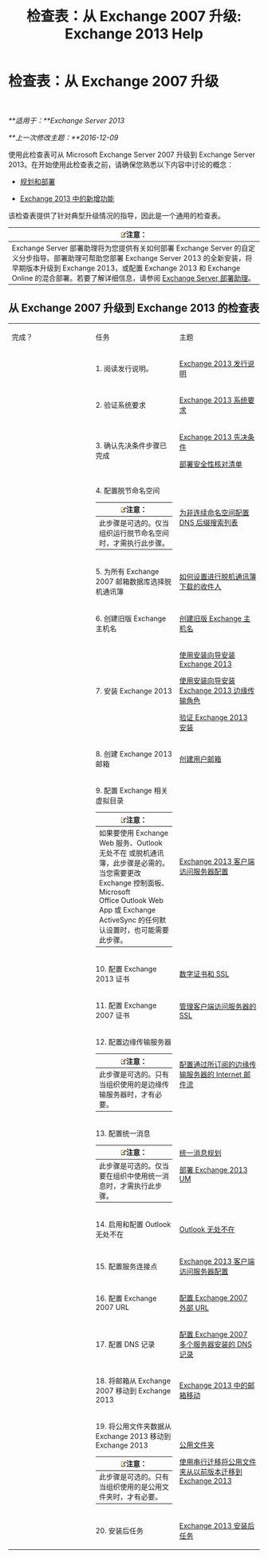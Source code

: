 ﻿---
title: '检查表：从 Exchange 2007 升级: Exchange 2013 Help'
TOCTitle: 检查表：从 Exchange 2007 升级
ms:assetid: 53aaa370-4562-43e4-9b75-7a705400c5a5
ms:mtpsurl: https://technet.microsoft.com/zh-cn/library/Ff805032(v=EXCHG.150)
ms:contentKeyID: 51408224
ms.date: 01/11/2018
mtps_version: v=EXCHG.150
ms.translationtype: HT
---

# 检查表：从 Exchange 2007 升级

 

_**适用于：**Exchange Server 2013_

_**上一次修改主题：**2016-12-09_

使用此检查表可从 Microsoft Exchange Server 2007 升级到 Exchange Server 2013。在开始使用此检查表之前，请确保您熟悉以下内容中讨论的概念：

  - [规划和部署](planning-and-deployment-for-exchange-2013-installation-instructions.md)

  - [Exchange 2013 中的新增功能](what-s-new-in-exchange-2013-exchange-2013-help.md)

该检查表提供了针对典型升级情况的指导，因此是一个通用的检查表。

<table>
<thead>
<tr class="header">
<th><img src="images/Bb124558.note(EXCHG.150).gif" title="注意" alt="注意" />注意：</th>
</tr>
</thead>
<tbody>
<tr class="odd">
<td>Exchange Server 部署助理将为您提供有关如何部署 Exchange Server 的自定义分步指导。部署助理可帮助您部署 Exchange Server 2013 的全新安装，将早期版本升级到 Exchange 2013，或配置 Exchange 2013 和 Exchange Online 的混合部署。若要了解详细信息，请参阅 <a href="exchange-server-deployment-assistant-exchange-2013-help.md">Exchange Server 部署助理</a>。</td>
</tr>
</tbody>
</table>


## 从 Exchange 2007 升级到 Exchange 2013 的检查表


<table>
<colgroup>
<col style="width: 33%" />
<col style="width: 33%" />
<col style="width: 33%" />
</colgroup>
<tbody>
<tr class="odd">
<td><p>完成？</p></td>
<td><p>任务</p></td>
<td><p>主题</p></td>
</tr>
<tr class="even">
<td><p></p></td>
<td><p>1. 阅读发行说明。</p></td>
<td><p><a href="release-notes-for-exchange-2013-exchange-2013-help.md">Exchange 2013 发行说明</a></p></td>
</tr>
<tr class="odd">
<td> </td>
<td><p>2. 验证系统要求</p></td>
<td><p><a href="exchange-2013-system-requirements-exchange-2013-help.md">Exchange 2013 系统要求</a></p></td>
</tr>
<tr class="even">
<td> </td>
<td><p>3. 确认先决条件步骤已完成</p></td>
<td><p><a href="exchange-2013-prerequisites-exchange-2013-help.md">Exchange 2013 先决条件</a></p>
<p><a href="deployment-security-checklist-exchange-2013-help.md">部署安全性核对清单</a></p></td>
</tr>
<tr class="odd">
<td> </td>
<td><p>4. 配置脱节命名空间</p>
<table>
<thead>
<tr class="header">
<th><img src="images/Bb124558.note(EXCHG.150).gif" title="注意" alt="注意" />注意：</th>
</tr>
</thead>
<tbody>
<tr class="odd">
<td>此步骤是可选的。仅当组织运行脱节命名空间时，才需执行此步骤。</td>
</tr>
</tbody>
</table>

</td>
<td><p><a href="configure-the-dns-suffix-search-list-for-a-disjoint-namespace-exchange-2013-help.md">为非连续命名空间配置 DNS 后缀搜索列表</a></p></td>
</tr>
<tr class="even">
<td><p></p></td>
<td><p>5. 为所有 Exchange 2007 邮箱数据库选择脱机通讯簿</p></td>
<td><p><a href="https://go.microsoft.com/fwlink/?linkid=320546">如何设置进行脱机通讯簿下载的收件人</a></p></td>
</tr>
<tr class="odd">
<td><p></p></td>
<td><p>6. 创建旧版 Exchange 主机名</p></td>
<td><p><a href="https://technet.microsoft.com/zh-cn/library/dn130105(v=exchg.150)">创建旧版 Exchange 主机名</a></p></td>
</tr>
<tr class="even">
<td> </td>
<td><p>7. 安装 Exchange 2013</p></td>
<td><p><a href="install-exchange-2013-using-the-setup-wizard-exchange-2013-help.md">使用安装向导安装 Exchange 2013</a></p>
<p><a href="install-the-exchange-2013-edge-transport-role-using-the-setup-wizard-exchange-2013-help.md">使用安装向导安装 Exchange 2013 边缘传输角色</a></p>
<p><a href="verify-an-exchange-2013-installation-exchange-2013-help.md">验证 Exchange 2013 安装</a></p></td>
</tr>
<tr class="odd">
<td><p></p></td>
<td><p>8. 创建 Exchange 2013 邮箱</p></td>
<td><p><a href="create-user-mailboxes-exchange-2013-help.md">创建用户邮箱</a></p></td>
</tr>
<tr class="even">
<td><p></p></td>
<td><p>9. 配置 Exchange 相关虚拟目录</p>
<table>
<thead>
<tr class="header">
<th><img src="images/Bb124558.note(EXCHG.150).gif" title="注意" alt="注意" />注意：</th>
</tr>
</thead>
<tbody>
<tr class="odd">
<td>如果要使用 Exchange Web 服务、Outlook 无处不在 或脱机通讯簿，此步骤是必需的。当您需要更改 Exchange 控制面板、Microsoft Office Outlook Web App 或 Exchange ActiveSync 的任何默认设置时，也可能需要此步骤。<br />
</td>
</tr>
</tbody>
</table>

<p></p></td>
<td><p><a href="exchange-2013-client-access-server-configuration-exchange-2013-help.md">Exchange 2013 客户端访问服务器配置</a></p>
<p></p></td>
</tr>
<tr class="odd">
<td> </td>
<td><p>10. 配置 Exchange 2013 证书</p></td>
<td><p><a href="digital-certificates-and-ssl-exchange-2013-help.md">数字证书和 SSL</a></p>
<p></p></td>
</tr>
<tr class="even">
<td><p></p></td>
<td><p>11. 配置 Exchange 2007 证书</p></td>
<td><p><a href="https://go.microsoft.com/fwlink/?linkid=320553">管理客户端访问服务器的 SSL</a></p></td>
</tr>
<tr class="odd">
<td><p></p></td>
<td><p>12. 配置边缘传输服务器</p>
<table>
<thead>
<tr class="header">
<th><img src="images/Bb124558.note(EXCHG.150).gif" title="注意" alt="注意" />注意：</th>
</tr>
</thead>
<tbody>
<tr class="odd">
<td>此步骤是可选的。只有当组织使用的是边缘传输服务器时，才有必要。</td>
</tr>
</tbody>
</table>

</td>
<td><p><a href="configure-internet-mail-flow-through-a-subscribed-edge-transport-server-exchange-2013-help.md">配置通过所订阅的边缘传输服务器的 Internet 邮件流</a></p></td>
</tr>
<tr class="even">
<td> </td>
<td><p>13. 配置统一消息</p>
<table>
<thead>
<tr class="header">
<th><img src="images/Bb124558.note(EXCHG.150).gif" title="注意" alt="注意" />注意：</th>
</tr>
</thead>
<tbody>
<tr class="odd">
<td>此步骤是可选的。仅当要在组织中使用统一消息时，才需执行此步骤。</td>
</tr>
</tbody>
</table>

</td>
<td><p><a href="planning-for-unified-messaging-exchange-2013-help.md">统一消息规划</a></p>
<p><a href="deploy-exchange-2013-um-exchange-2013-help.md">部署 Exchange 2013 UM</a></p></td>
</tr>
<tr class="odd">
<td><p></p></td>
<td><p>14. 启用和配置 Outlook 无处不在</p></td>
<td><p><a href="outlook-anywhere-exchange-2013-help.md">Outlook 无处不在</a></p></td>
</tr>
<tr class="even">
<td><p></p></td>
<td><p>15. 配置服务连接点</p></td>
<td><p><a href="exchange-2013-client-access-server-configuration-exchange-2013-help.md">Exchange 2013 客户端访问服务器配置</a></p></td>
</tr>
<tr class="odd">
<td><p></p></td>
<td><p>16. 配置 Exchange 2007 URL</p></td>
<td><p><a href="https://technet.microsoft.com/zh-cn/library/dn282262(v=exchg.150)">配置 Exchange 2007 外部 URL</a></p></td>
</tr>
<tr class="even">
<td><p></p></td>
<td><p>17. 配置 DNS 记录</p></td>
<td><p><a href="https://technet.microsoft.com/zh-cn/library/dn283988(v=exchg.150)">配置 Exchange 2007 多个服务器安装的 DNS 记录</a></p></td>
</tr>
<tr class="odd">
<td> </td>
<td><p>18. 将邮箱从 Exchange 2007 移动到 Exchange 2013</p></td>
<td><p><a href="mailbox-moves-in-exchange-2013-exchange-2013-help.md">Exchange 2013 中的邮箱移动</a></p></td>
</tr>
<tr class="even">
<td> </td>
<td><p>19. 将公用文件夹数据从 Exchange 2013 移动到 Exchange 2013</p>
<table>
<thead>
<tr class="header">
<th><img src="images/Bb124558.note(EXCHG.150).gif" title="注意" alt="注意" />注意：</th>
</tr>
</thead>
<tbody>
<tr class="odd">
<td>此步骤是可选的。只有当组织使用的是公用文件夹时，才有必要。</td>
</tr>
</tbody>
</table>

</td>
<td><p><a href="public-folders-exchange-2013-help.md">公用文件夹</a></p>
<p><a href="https://technet.microsoft.com/zh-cn/library/jj150486(v=exchg.150)">使用串行迁移将公用文件夹从以前版本迁移到 Exchange 2013</a></p></td>
</tr>
<tr class="odd">
<td> </td>
<td><p>20. 安装后任务</p></td>
<td><p><a href="exchange-2013-post-installation-tasks-exchange-2013-help.md">Exchange 2013 安装后任务</a></p></td>
</tr>
</tbody>
</table>

